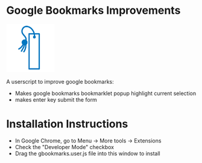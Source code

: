 Google Bookmarks Improvements
=====================

![Icon](https://raw.githubusercontent.com/mikedfunk/gbookmarks-userscript/master/icon-128.png)

A userscript to improve google bookmarks:

* Makes google bookmarks bookmarklet popup highlight current selection
* makes enter key submit the form

# Installation Instructions

* In Google Chrome, go to Menu -> More tools -> Extensions
* Check the "Developer Mode" checkbox
* Drag the gbookmarks.user.js file into this window to install
